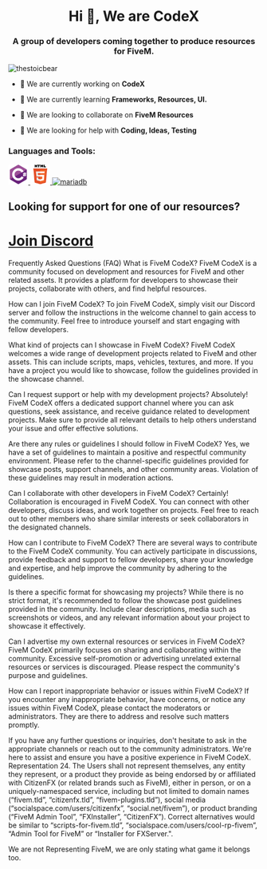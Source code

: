<h1 align="center">Hi 👋, We are CodeX</h1>
<h3 align="center">A group of developers coming together to produce resources for FiveM.</h3>

<p align="left"> <img src="https://komarev.com/ghpvc/?username=thestoicbear&label=Profile%20views&color=0e75b6&style=flat" alt="thestoicbear" /> </p>

- 🔭 We are currently working on **CodeX**

- 🌱 We are currently learning **Frameworks, Resources, UI.**

- 👯 We are looking to collaborate on **FiveM Resources**

- 🤝 We are looking for help with **Coding, Ideas, Testing**

<p align="left">
</p>

<h3 align="left">Languages and Tools:</h3>
<p align="left"> <a href="https://www.w3schools.com/cs/" target="_blank" rel="noreferrer"> <img src="https://raw.githubusercontent.com/devicons/devicon/master/icons/csharp/csharp-original.svg" alt="csharp" width="40" height="40"/> </a> <a href="https://www.w3.org/html/" target="_blank" rel="noreferrer"> <img src="https://raw.githubusercontent.com/devicons/devicon/master/icons/html5/html5-original-wordmark.svg" alt="html5" width="40" height="40"/> </a> <a href="https://mariadb.org/" target="_blank" rel="noreferrer"> <img src="https://www.vectorlogo.zone/logos/mariadb/mariadb-icon.svg" alt="mariadb" width="40" height="40"/> </a> </p>


## Looking for support for one of our resources?
# [Join Discord](https://discord.gg/E3MSBXFwgr)


Frequently Asked Questions (FAQ)
What is FiveM CodeX?
FiveM CodeX is a community focused on development and resources for FiveM and other related assets. It provides a platform for developers to showcase their projects, collaborate with others, and find helpful resources.

How can I join FiveM CodeX?
To join FiveM CodeX, simply visit our Discord server and follow the instructions in the welcome channel to gain access to the community. Feel free to introduce yourself and start engaging with fellow developers.

What kind of projects can I showcase in FiveM CodeX?
FiveM CodeX welcomes a wide range of development projects related to FiveM and other assets. This can include scripts, maps, vehicles, textures, and more. If you have a project you would like to showcase, follow the guidelines provided in the showcase channel.

Can I request support or help with my development projects?
Absolutely! FiveM CodeX offers a dedicated support channel where you can ask questions, seek assistance, and receive guidance related to development projects. Make sure to provide all relevant details to help others understand your issue and offer effective solutions.

Are there any rules or guidelines I should follow in FiveM CodeX?
Yes, we have a set of guidelines to maintain a positive and respectful community environment. Please refer to the channel-specific guidelines provided for showcase posts, support channels, and other community areas. Violation of these guidelines may result in moderation actions.

Can I collaborate with other developers in FiveM CodeX?
Certainly! Collaboration is encouraged in FiveM CodeX. You can connect with other developers, discuss ideas, and work together on projects. Feel free to reach out to other members who share similar interests or seek collaborators in the designated channels.

How can I contribute to FiveM CodeX?
There are several ways to contribute to the FiveM CodeX community. You can actively participate in discussions, provide feedback and support to fellow developers, share your knowledge and expertise, and help improve the community by adhering to the guidelines.

Is there a specific format for showcasing my projects?
While there is no strict format, it's recommended to follow the showcase post guidelines provided in the community. Include clear descriptions, media such as screenshots or videos, and any relevant information about your project to showcase it effectively.

Can I advertise my own external resources or services in FiveM CodeX?
FiveM CodeX primarily focuses on sharing and collaborating within the community. Excessive self-promotion or advertising unrelated external resources or services is discouraged. Please respect the community's purpose and guidelines.

How can I report inappropriate behavior or issues within FiveM CodeX?
If you encounter any inappropriate behavior, have concerns, or notice any issues within FiveM CodeX, please contact the moderators or administrators. They are there to address and resolve such matters promptly.

If you have any further questions or inquiries, don't hesitate to ask in the appropriate channels or reach out to the community administrators. We're here to assist and ensure you have a positive experience in FiveM CodeX.
Representation 24.
The Users shall not represent themselves, any entity they represent, or a product they provide as being endorsed by or affiliated with CitizenFX (or related brands such as FiveM), either in person, or on a uniquely-namespaced service, including but not limited to domain names (“fivem.tld”, “citizenfx.tld”, “fivem-plugins.tld”), social media (“socialspace.com/users/citizenfx”, “social.net/fivem”), or product branding (“FiveM Admin Tool”, “FXInstaller”, “CitizenFX”). Correct alternatives would be similar to “scripts-for-fivem.tld”, “socialspace.com/users/cool-rp-fivem”, “Admin Tool for FiveM” or “Installer for FXServer.".


We are not Representing FiveM, we are only stating what game it belongs too.
